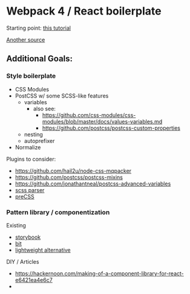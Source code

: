 # Webpack 4 / React boilerplate 

Starting point: [this tutorial](https://www.robinwieruch.de/minimal-react-webpack-babel-setup/)

[Another source](https://auralinna.blog/post/2018/setting-up-webpack-4-for-a-project)

## Additional Goals: 

### Style boilerplate

- CSS Modules
- PostCSS w/ some SCSS-like features
	- variables
		- also see: 
			- https://github.com/css-modules/css-modules/blob/master/docs/values-variables.md
			- https://github.com/postcss/postcss-custom-properties
	- nesting
	- autoprefixer
- Normalize

Plugins to consider: 
- https://github.com/hail2u/node-css-mqpacker
- https://github.com/postcss/postcss-mixins
- https://github.com/jonathantneal/postcss-advanced-variables
- [scss parser](https://github.com/postcss/postcss-scss)
- [preCSS](https://github.com/jonathantneal/precss)


### Pattern library / componentization

Existing 
- [storybook](https://storybook.js.org/basics/guide-react/)
- [bit](https://docs.bitsrc.io/tutorial/react-tutorial.html)
- [lightweight alternative](https://www.npmjs.com/package/react-patterns)

DIY / Articles
- https://hackernoon.com/making-of-a-component-library-for-react-e6421ea4e6c7
- 